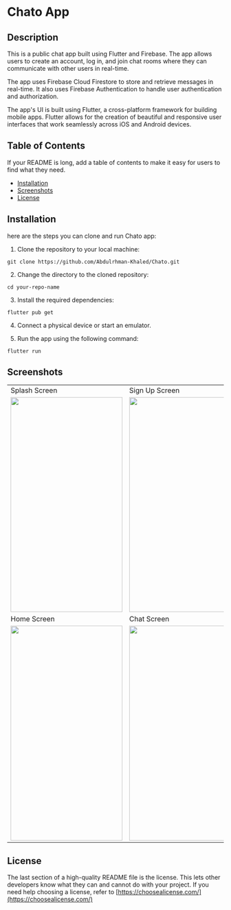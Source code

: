 # Chato App

## Description

This is a public chat app built using Flutter and Firebase. The app allows users to create an account, log in, and join chat rooms where they can communicate with other users in real-time.

The app uses Firebase Cloud Firestore to store and retrieve messages in real-time. It also uses Firebase Authentication to handle user authentication and authorization.

The app's UI is built using Flutter, a cross-platform framework for building mobile apps. Flutter allows for the creation of beautiful and responsive user interfaces that work seamlessly across iOS and Android devices.

## Table of Contents

If your README is long, add a table of contents to make it easy for users to find what they need.

- [Installation](#installation)
- [Screenshots](#Screenshots)
- [License](#license)

## Installation

here are the steps you can clone and run Chato app:

1. Clone the repository to your local machine:
```
git clone https://github.com/Abdulrhman-Khaled/Chato.git
```

2. Change the directory to the cloned repository:
```
cd your-repo-name
```

3. Install the required dependencies:
```
flutter pub get
```

4. Connect a physical device or start an emulator.

5. Run the app using the following command:
```
flutter run
```

## Screenshots


<table>
  <tr>
    <td>Splash Screen</td>
     <td>Sign Up Screen</td>
     <td>Sign Up with Google Screen</td>
  </tr>
  <tr>
    <td><img src="https://github.com/Abdulrhman-Khaled/Chato/assets/58918060/672010e3-bb04-45d2-bc56-9f04d4ef017e" width=260 height=500></td>
    <td><img src="https://github.com/Abdulrhman-Khaled/Chato/assets/58918060/d7b50212-2c2a-4b1c-ab04-dfb08fb4025c" width=260 height=500></td>
    <td><img src="https://github.com/Abdulrhman-Khaled/Chato/assets/58918060/82883bf0-3a01-4f25-8284-35f9cb030e6d" width=260 height=500></td>
  </tr>
  <tr>
    <td>Home Screen</td>
     <td>Chat Screen</td>
     <td>Edit Profile Screen</td>
  </tr>
  <tr>
    <td><img src="https://github.com/Abdulrhman-Khaled/Chato/assets/58918060/1dea62e6-380b-4b1b-8728-56917da813f3" width=260 height=500></td>
    <td><img src="https://github.com/Abdulrhman-Khaled/Chato/assets/58918060/13743aa2-4f38-4b40-864c-61e81a7bccc1" width=260 height=500></td>
    <td><img src="https://github.com/Abdulrhman-Khaled/Chato/assets/58918060/4a734bbe-95a9-4400-b618-79742cc9dbf3" width=260 height=500></td>
  </tr>
 </table>

## License

The last section of a high-quality README file is the license. This lets other developers know what they can and cannot do with your project. If you need help choosing a license, refer to [https://choosealicense.com/](https://choosealicense.com/)
